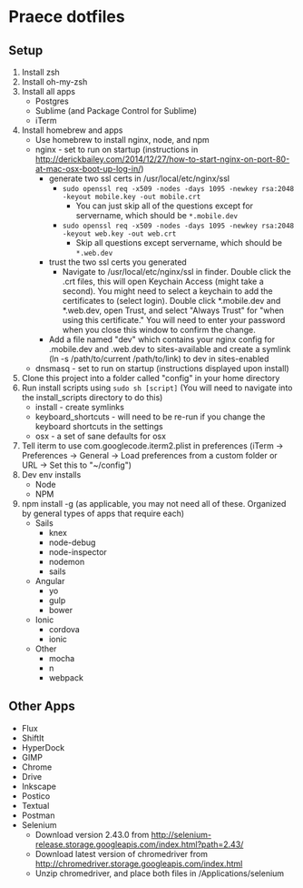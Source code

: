 # Praece dotfiles

## Setup
1. Install zsh
2. Install oh-my-zsh
3. Install all apps
	- Postgres
	- Sublime (and Package Control for Sublime)
	- iTerm
4. Install homebrew and apps
	- Use homebrew to install nginx, node, and npm
	- nginx - set to run on startup (instructions in http://derickbailey.com/2014/12/27/how-to-start-nginx-on-port-80-at-mac-osx-boot-up-log-in/)
		- generate two ssl certs in /usr/local/etc/nginx/ssl
			- `sudo openssl req -x509 -nodes -days 1095 -newkey rsa:2048 -keyout mobile.key -out mobile.crt`
				- You can just skip all of the questions except for servername, which should be `*.mobile.dev`
			- `sudo openssl req -x509 -nodes -days 1095 -newkey rsa:2048 -keyout web.key -out web.crt`
				- Skip all questions except servername, which should be `*.web.dev`
		- trust the two ssl certs you generated
			- Navigate to /usr/local/etc/nginx/ssl in finder. Double click the .crt files, this will open Keychain Access (might take a second). You might need to select a keychain to add the certificates to (select login). Double click *.mobile.dev and *.web.dev, open Trust, and select "Always Trust" for "when using this certificate." You will need to enter your password when you close this window to confirm the change.
		- Add a file named "dev" which contains your nginx config for .mobile.dev and .web.dev to sites-available and create a symlink (ln -s /path/to/current /path/to/link) to dev in sites-enabled
	- dnsmasq - set to run on startup (instructions displayed upon install)
5. Clone this project into a folder called "config" in your home directory
6. Run install scripts using `sudo sh [script]` (You will need to navigate into the install_scripts directory to do this)
	- install - create symlinks
	- keyboard_shortcuts - will need to be re-run if you change the keyboard shortcuts in the settings
	- osx - a set of sane defaults for osx
7. Tell iterm to use com.googlecode.iterm2.plist in preferences (iTerm -> Preferences -> General -> Load preferences from a custom folder or URL -> Set this to "~/config")
8. Dev env installs
	- Node
	- NPM
9. npm install -g (as applicable, you may not need all of these. Organized by general types of apps that require each)
	- Sails
		- knex
		- node-debug
		- node-inspector
		- nodemon
		- sails
	- Angular
		- yo
		- gulp
		- bower
	- Ionic
		- cordova
		- ionic
	- Other
		- mocha
		- n
		- webpack


## Other Apps
- Flux
- ShiftIt
- HyperDock
- GIMP
- Chrome
- Drive
- Inkscape
- Postico
- Textual
- Postman
- Selenium 
	- Download version 2.43.0 from http://selenium-release.storage.googleapis.com/index.html?path=2.43/
	- Download latest version of chromedriver from http://chromedriver.storage.googleapis.com/index.html
	- Unzip chromedriver, and place both files in /Applications/selenium
